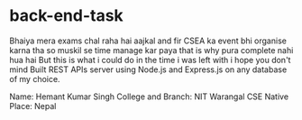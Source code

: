# back-end-task
Bhaiya mera exams chal raha hai aajkal and fir CSEA ka event bhi organise karna tha so muskil se time manage kar paya that is why pura complete nahi hua hai
But this is what i could do in the time i was left with i hope you don't mind
Built REST APIs server using Node.js and Express.js on any database of my choice.

Name: Hemant Kumar Singh
College and Branch: NIT Warangal CSE
Native Place: Nepal

